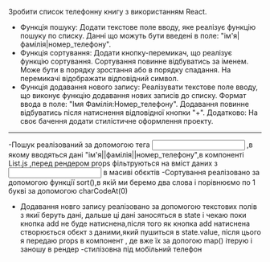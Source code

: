 Зробити список телефонну книгу з використанням React.
 - Функція пошуку: Додати текстове поле вводу, яке реалізує функцію пошуку по списку. Данні що можуть бути введені в поле: "ім'я|фамілія|номер_телефону".
 - Функція сортування: Додати кнопку-перемикач, що реалізує функцію сортування. Сортування повинне відбуватись за іменем. Може бути в порядку зростання або в порядку спадання. На перемикачі відображати відповідний символ.
 - Функція додавання нового запису: Реалізувати текстове поле вводу, що виконує функцію додавання нових записів до списку. Формат ввода в поле: "Імя Фамілія:Номер_телефону". Додавання повинне відбуватись після натиснення відповідної кнопки "+".
Додатково: На своє бачення додати стилістичне оформлення проекту.
_________________________________________________________________________________________
-Пошук реалізований за допомогою тега <input/> ,в якому вводяться дані "ім'я||фамілія||номер_телефону",в компоненті List.js ,перед рендером props фільтруються на вміст даних з <input/> в масиві обєктів
-Сортування реалізовано за допомогою функції sort(),в якій ми беремо два слова і порівнюємо по 1 букві за допомогою charCodeAt(0)
- Додавання новго запису реалізовано за допомогою текстових полів з якиї беруть дані, дальше ці дані заносяться в state і чекаю поки кнопка add не буде натиснена,після того як кнопка add натиснена створюється обєкт з даними,який пушиться в  state.value, після цього я передаю props в компонент , де вже їх за допогою map() ітерую і заношу в рендер
-стилізовна під мобільний телефон
